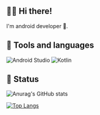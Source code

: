 ## 👋😀 Hi there!
I'm android developer 📱.

## 🚀 Tools and languages
![Android Studio](https://img.shields.io/badge/Android_Studio-3DDC84?style=for-the-badge&logo=android-studio&logoColor=white)
![Kotlin](https://img.shields.io/badge/Kotlin-0095D5?&style=for-the-badge&logo=kotlin&logoColor=white)

## 🔨 Status
![Anurag's GitHub stats](https://github-readme-stats.vercel.app/api?username=glauber-v&show_icons=true&theme=dracula)

[![Top Langs](https://github-readme-stats.vercel.app/api/top-langs/?username=glauber-v&theme=dracula)](https://github.com/anuraghazra/github-readme-stats)
